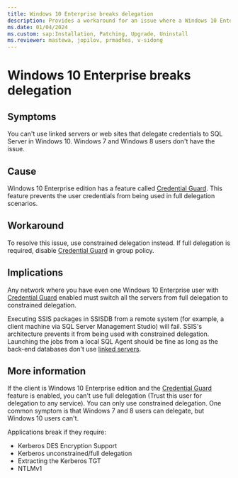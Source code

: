 ```yaml
---
title: Windows 10 Enterprise breaks delegation
description: Provides a workaround for an issue where a Windows 10 Enterprise breaks delegation.
ms.date: 01/04/2024
ms.custom: sap:Installation, Patching, Upgrade, Uninstall
ms.reviewer: mastewa, jopilov, prmadhes, v-sidong
---
```

# Windows 10 Enterprise breaks delegation

## Symptoms

You can't use linked servers or web sites that delegate credentials to SQL Server in Windows 10. Windows 7 and Windows 8 users don't have the issue.

## Cause

Windows 10 Enterprise edition has a feature called [Credential Guard](/windows/security/identity-protection/credential-guard/). This feature prevents the user credentials from being used in full delegation scenarios.

## Workaround

To resolve this issue, use constrained delegation instead. If full delegation is required, disable [Credential Guard](/windows/security/identity-protection/credential-guard/) in group policy.

## Implications

Any network where you have even one Windows 10 Enterprise user with [Credential Guard](/windows/security/identity-protection/credential-guard/) enabled must switch all the servers from full delegation to constrained delegation.

Executing SSIS packages in SSISDB from a remote system (for example, a client machine via SQL Server Management Studio) will fail. SSIS's architecture prevents it from being used with constrained delegation. Launching the jobs from a local SQL Agent should be fine as long as the back-end databases don't use [linked servers](/sql/relational-databases/linked-servers/linked-servers-database-engine).

## More information

If the client is Windows 10 Enterprise edition and the [Credential Guard](/windows/security/identity-protection/credential-guard/) feature is enabled, you can't use full delegation (Trust this user for delegation to any service). You can only use constrained delegation. One common symptom is that Windows 7 and 8 users can delegate, but Windows 10 users can't.

Applications break if they require:

- Kerberos DES Encryption Support
- Kerberos unconstrained/full delegation
- Extracting the Kerberos TGT
- NTLMv1
